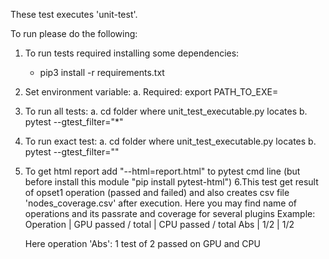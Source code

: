 These test executes 'unit-test'.

To run please do the following:
1. To run tests required installing some dependencies:
    - pip3 install -r requirements.txt
2. Set environment variable:
    a. Required:
        export PATH_TO_EXE=<path where nGraph unit-test locates>
3. To run all tests:
    a. cd folder where unit_test_executable.py locates
    b. pytest --gtest_filter="*"
4. To run exact test:
    a. cd folder where unit_test_executable.py locates
    b. pytest --gtest_filter="<your test name>"
5. To get html report add "--html=report.html" to pytest cmd line
    (but before install this module "pip install pytest-html")
6.This test get result of opset1 operation (passed and failed) and also creates csv file 'nodes_coverage.csv'
    after execution. Here you may find name of operations and its passrate and coverage for several plugins
    Example:
    Operation | GPU passed / total | CPU passed / total
    Abs       | 1/2                | 1/2

    Here operation 'Abs': 1 test of 2 passed on GPU and CPU